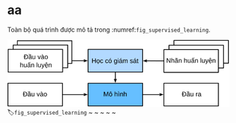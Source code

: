 # aa

Toàn bộ quá trình được mô tả trong :numref:`fig_supervised_learning`.

![Học có giám sát.](img/supervised-learning.svg)
:label:`fig_supervised_learning`
~
~
~
~
~
